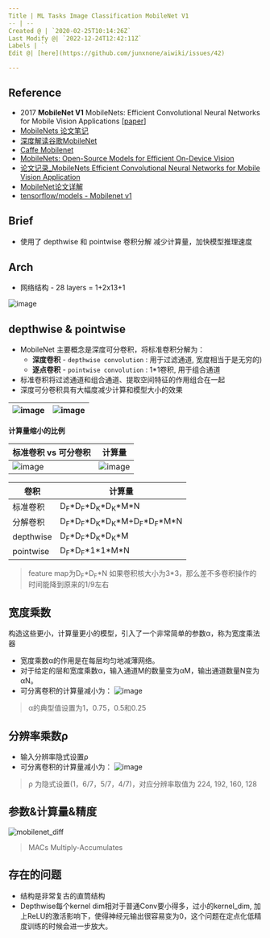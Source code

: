 ```yaml
---
Title | ML Tasks Image Classification MobileNet V1
-- | --
Created @ | `2020-02-25T10:14:26Z`
Last Modify @| `2022-12-24T12:42:11Z`
Labels | ``
Edit @| [here](https://github.com/junxnone/aiwiki/issues/42)

---
```

## Reference
- 2017 **MobileNet V1** MobileNets: Efficient Convolutional Neural Networks for Mobile Vision Applications [[paper](https://arxiv.org/pdf/1704.04861.pdf)]
- [MobileNets 论文笔记](https://blog.csdn.net/Jesse_Mx/article/details/70766871)
- [深度解读谷歌MobileNet](https://blog.csdn.net/T800GHB/article/details/78879612)
- [Caffe Mobilenet](https://github.com/01org/caffe/wiki/Mobilenet)
- [MobileNets: Open-Source Models for Efficient On-Device Vision](https://ai.googleblog.com/2017/06/mobilenets-open-source-models-for.html)
- [论文记录_MobileNets Efficient Convolutional Neural Networks for Mobile Vision Application](https://blog.csdn.net/u013082989/article/details/77970196)
- [MobileNet论文详解](https://blog.csdn.net/qq_38807688/article/details/84590717)
- [tensorflow/models - Mobilenet v1](https://github.com/tensorflow/models/blob/master/research/slim/nets/mobilenet_v1.md)

## Brief
- 使用了 depthwise 和 pointwise 卷积分解 减少计算量，加快模型推理速度


## Arch

- 网络结构 - 28 layers = 1+2x13+1

![image](https://user-images.githubusercontent.com/2216970/69853207-295a6700-12c1-11ea-95bf-e11dbac5bc23.png)


## depthwise & pointwise

- MobileNet 主要概念是深度可分卷积，将标准卷积分解为：
  - **深度卷积** - `depthwise convolution` :  用于过滤通道, 宽度相当于是无穷的)
  - **逐点卷积** - `pointwise convolution` : 1*1卷积, 用于组合通道
- 标准卷积将过滤通道和组合通道、提取空间特征的作用组合在一起
- 深度可分卷积具有大幅度减少计算和模型大小的效果

![image](https://user-images.githubusercontent.com/2216970/69784363-8e925780-11f0-11ea-954c-8a9a61136db6.png) |  ![image](https://user-images.githubusercontent.com/2216970/69728962-707d1680-1160-11ea-9aa5-baf765746667.png)
-- | --

**计算量缩小的比例**

标准卷积 vs 可分卷积 | 计算量
-- | --
![image](https://user-images.githubusercontent.com/2216970/69727854-43c7ff80-115e-11ea-9ef2-725facac4967.png) | ![image](https://user-images.githubusercontent.com/2216970/69728274-26dffc00-115f-11ea-9711-a2f0cd1c3f3a.png)


卷积 | 计算量
-- | --
标准卷积 | D<sub>F</sub>\*D<sub>F</sub>\*D<sub>K</sub>\*D<sub>K</sub>\*M\*N
分解卷积 | D<sub>F</sub>\*D<sub>F</sub>\*D<sub>K</sub>\*D<sub>K</sub>\*M+D<sub>F</sub>\*D<sub>F</sub>\*M\*N
depthwise | D<sub>F</sub>\*D<sub>F</sub>\*D<sub>K</sub>\*D<sub>K</sub>\*M
pointwise | D<sub>F</sub>\*D<sub>F</sub>\*1\*1\*M\*N

> feature map为D<sub>F</sub>\*D<sub>F</sub>\*N
> 如果卷积核大小为3*3，那么差不多卷积操作的时间能降到原来的1/9左右




## 宽度乘数
构造这些更小，计算量更小的模型，引入了一个非常简单的参数α，称为宽度乘法器
- 宽度乘数α的作用是在每层均匀地减薄网络。
- 对于给定的层和宽度乘数α，输入通道M的数量变为αM，输出通道数量N变为αN。
- 可分离卷积的计算量减小为： 
![image](https://user-images.githubusercontent.com/2216970/69731407-d2d81600-1164-11ea-8f99-403780fab4bc.png)
> α的典型值设置为1，0.75，0.5和0.25

## 分辨率乘数ρ

- 输入分辨率隐式设置ρ
- 可分离卷积的计算量减小为：
![image](https://user-images.githubusercontent.com/2216970/69731598-234f7380-1165-11ea-9858-fe6fe4555dc8.png)
> ρ 为隐式设置(1，6/7，5/7，4/7)，对应分辨率取值为 224, 192, 160, 128

## 参数&计算量&精度

![mobilenet_diff](https://user-images.githubusercontent.com/2216970/46989687-9730e700-d130-11e8-8fbe-335484c9eaf4.png)

> MACs Multiply-Accumulates

## 存在的问题

- 结构是非常复古的直筒结构
- Depthwise每个kernel dim相对于普通Conv要小得多，过小的kernel_dim, 加上ReLU的激活影响下，使得神经元输出很容易变为0，这个问题在定点化低精度训练的时候会进一步放大。

